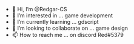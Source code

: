 - 👋 Hi, I’m @Redgar-CS
- 👀 I’m interested in ... game development
- 🌱 I’m currently learning ... gdscript
- 💞️ I’m looking to collaborate on ... game design
- 📫 How to reach me ... on discord Red#5379

<!---
Redgar-CS/Redgar-CS is a ✨ special ✨ repository because its `README.md` (this file) appears on your GitHub profile.
You can click the Preview link to take a look at your changes.
--->
